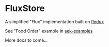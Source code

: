 # FluxStore

A simplified "Flux" implementation built on [Redux](http://rackt.github.io/redux/)

See "Food Order" example in  [aek-examples](https://npm.campusm.net/-/docs/@ombiel/aek-examples)

More docs to come...
